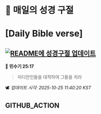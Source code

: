 # 🙏 매일의 성경 구절
# [Daily Bible verse]
## [![README에 성경구절 업데이트](https://github.com/DONGSUKA/first_test/actions/workflows/update-readme-bible.yml/badge.svg)](https://github.com/DONGSUKA/first_test/actions/workflows/update-readme-bible.yml)
<!-- START_BIBLE_VERSE -->
📖 **민수기 25:17**
> 미디안인들을 대적하여 그들을 치라

🕊️ _업데이트 시각: 2025-10-25 11:40:20 KST_
  <!-- END_BIBLE_VERSE -->
## GITHUB_ACTION
